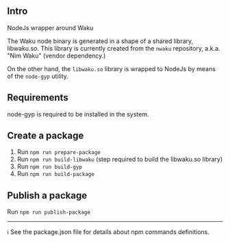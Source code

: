 
## Intro

NodeJs wrapper around Waku

The Waku node binary is generated in a shape of a shared library, libwaku.so. This library is currently created from
the `nwaku` repository, a.k.a. "Nim Waku" (vendor dependency.)

On the other hand, the `libwaku.so` library is wrapped to NodeJs
by means of the `node-gyp` utility.

## Requirements

node-gyp is required to be installed in the system.

## Create a package

1. Run `npm run prepare-package`
2. Run `npm run build-libwaku` (step required to build the libwaku.so library)
3. Run `npm run build-gyp`
4. Run `npm run build-package`

## Publish a package

Run `npm run publish-package`

---

:information_source: See the package.json file for details about npm commands definitions.


